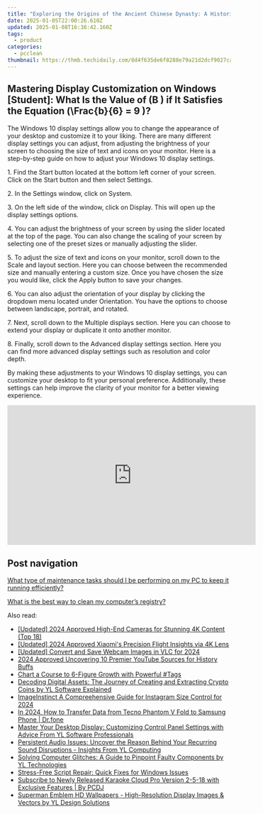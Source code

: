 ```yaml
---
title: "Exploring the Origins of the Ancient Chinese Dynasty: A Historical Overview"
date: 2025-01-05T22:00:26.610Z
updated: 2025-01-08T16:38:42.160Z
tags:
  - product
categories:
  - pcclean
thumbnail: https://thmb.techidaily.com/8d4f635de6f8288e79a21d2dcf9027cad8747323c88b4f310acedbe966d2fadc.jpg
---
```


## Mastering Display Customization on Windows [Student]: What Is the Value of \(B \) if It Satisfies the Equation \(\Frac{b}{6} = 9 \)?

The Windows 10 display settings allow you to change the appearance of your desktop and customize it to your liking. There are many different display settings you can adjust, from adjusting the brightness of your screen to choosing the size of text and icons on your monitor. Here is a step-by-step guide on how to adjust your Windows 10 display settings. 

1\. Find the Start button located at the bottom left corner of your screen. Click on the Start button and then select Settings.

2\. In the Settings window, click on System.

3\. On the left side of the window, click on Display. This will open up the display settings options. 

4\. You can adjust the brightness of your screen by using the slider located at the top of the page. You can also change the scaling of your screen by selecting one of the preset sizes or manually adjusting the slider.

5\. To adjust the size of text and icons on your monitor, scroll down to the Scale and layout section. Here you can choose between the recommended size and manually entering a custom size. Once you have chosen the size you would like, click the Apply button to save your changes.

6\. You can also adjust the orientation of your display by clicking the dropdown menu located under Orientation. You have the options to choose between landscape, portrait, and rotated.

7\. Next, scroll down to the Multiple displays section. Here you can choose to extend your display or duplicate it onto another monitor.

8\. Finally, scroll down to the Advanced display settings section. Here you can find more advanced display settings such as resolution and color depth. 

By making these adjustments to your Windows 10 display settings, you can customize your desktop to fit your personal preference. Additionally, these settings can help improve the clarity of your monitor for a better viewing experience.

<!-- affiliate ads begin -->
<iframe width="560" height="315" src="https://www.youtube.com/embed/aRMCbJxLuwE?si=E5sfJvoqkv1qCMWz" title="YouTube video player" frameborder="0" allow="accelerometer; autoplay; clipboard-write; encrypted-media; gyroscope; picture-in-picture; web-share" referrerpolicy="strict-origin-when-cross-origin" allowfullscreen></iframe>
<!-- affiliate ads end -->

## Post navigation

[What type of maintenance tasks should I be performing on my PC to keep it running efficiently?](https://tools.techidaily.com/pcclean/products/)

[What is the best way to clean my computer’s registry?](https://tools.techidaily.com/pcclean/products/)

<ins class="adsbygoogle"
     style="display:block"
     data-ad-format="autorelaxed"
     data-ad-client="ca-pub-7571918770474297"
     data-ad-slot="1223367746"></ins>

<ins class="adsbygoogle"
     style="display:block"
     data-ad-client="ca-pub-7571918770474297"
     data-ad-slot="8358498916"
     data-ad-format="auto"
     data-full-width-responsive="true"></ins>

<span class="atpl-alsoreadstyle">Also read:</span>
<div><ul>
<li><a href="https://fox-cloud.techidaily.com/updated-2024-approved-high-end-cameras-for-stunning-4k-content-top-18/"><u>[Updated] 2024 Approved High-End Cameras for Stunning 4K Content (Top 18)</u></a></li>
<li><a href="https://fox-direct.techidaily.com/updated-2024-approved-xiaomis-precision-flight-insights-via-4k-lens/"><u>[Updated] 2024 Approved Xiaomi's Precision Flight Insights via 4K Lens</u></a></li>
<li><a href="https://digital-screen-recording.techidaily.com/updated-convert-and-save-webcam-images-in-vlc-for-2024/"><u>[Updated] Convert and Save Webcam Images in VLC for 2024</u></a></li>
<li><a href="https://youtube-zero.techidaily.com/approved-uncovering-10-premier-youtube-sources-for-history-buffs/"><u>2024 Approved Uncovering 10 Premier YouTube Sources for History Buffs</u></a></li>
<li><a href="https://youtube-clips.techidaily.com/chart-a-course-to-6-figure-growth-with-powerful-tags/"><u>Chart a Course to 6-Figure Growth with Powerful #Tags</u></a></li>
<li><a href="https://win-updates.techidaily.com/decoding-digital-assets-the-journey-of-creating-and-extracting-crypto-coins-by-yl-software-explained/"><u>Decoding Digital Assets: The Journey of Creating and Extracting Crypto Coins by YL Software Explained</u></a></li>
<li><a href="https://instagram-video-recordings.techidaily.com/imageinstinct-a-compreehensive-guide-for-instagram-size-control-for-2024/"><u>ImageInstinct A Compreehensive Guide for Instagram Size Control for 2024</u></a></li>
<li><a href="https://android-transfer.techidaily.com/in-2024-how-to-transfer-data-from-tecno-phantom-v-fold-to-samsung-phone-drfone-by-drfone-transfer-from-android-transfer-from-android/"><u>In 2024, How to Transfer Data from Tecno Phantom V Fold to Samsung Phone | Dr.fone</u></a></li>
<li><a href="https://win-updates.techidaily.com/master-your-desktop-display-customizing-control-panel-settings-with-advice-from-yl-software-professionals/"><u>Master Your Desktop Display: Customizing Control Panel Settings with Advice From YL Software Professionals</u></a></li>
<li><a href="https://win-updates.techidaily.com/persistent-audio-issues-uncover-the-reason-behind-your-recurring-sound-disruptions-insights-from-yl-computing/"><u>Persistent Audio Issues: Uncover the Reason Behind Your Recurring Sound Disruptions - Insights From YL Computing</u></a></li>
<li><a href="https://win-updates.techidaily.com/solving-computer-glitches-a-guide-to-pinpoint-faulty-components-by-yl-technologies/"><u>Solving Computer Glitches: A Guide to Pinpoint Faulty Components by YL Technologies</u></a></li>
<li><a href="https://win11.techidaily.com/stress-free-script-repair-quick-fixes-for-windows-issues/"><u>Stress-Free Script Repair: Quick Fixes for Windows Issues</u></a></li>
<li><a href="https://win-updates.techidaily.com/subscribe-to-newly-released-karaoke-cloud-pro-version-2-5-18-with-exclusive-features-by-pcdj/"><u>Subscribe to Newly Released Karaoke Cloud Pro Version 2-5-18 with Exclusive Features | By PCDJ</u></a></li>
<li><a href="https://win-updates.techidaily.com/superman-emblem-hd-wallpapers-high-resolution-display-images-and-vectors-by-yl-design-solutions/"><u>Superman Emblem HD Wallpapers - High-Resolution Display Images & Vectors by YL Design Solutions</u></a></li>
</ul></div>

